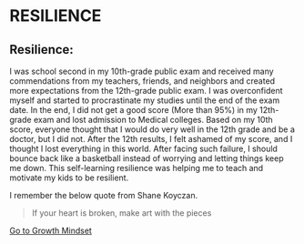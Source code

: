 # RESILIENCE


## Resilience:  
I was school second in my 10th-grade public exam and received many commendations from my teachers, friends, and neighbors and created more expectations from the 12th-grade public exam. I was overconfident myself and started to procrastinate my studies until the end of the exam date.  In the end, I did not get a good score (More than 95%) in my 12th-grade exam and lost admission to Medical colleges. Based on my 10th score, everyone thought that I would do very well in the 12th grade and be a doctor, but I did not. After the 12th results, I felt ashamed of my score, and I thought I lost everything in this world.  After facing such failure,  I should bounce back like a basketball instead of worrying and letting things keep me down. This self-learning resilience was helping me to teach and motivate my kids to be resilient. 

I remember the below quote from Shane Koyczan.

>If your heart is broken, make art with the pieces



[Go to Growth Mindset](README.md)

